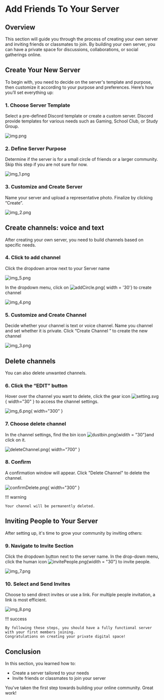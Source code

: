 # Add Friends To Your Server

## Overview  
This section will guide you through the process of creating your own server and inviting friends or classmates to join. By building your own server, you can have a private space for discussions, collaborations, or social gatherings online.

## Create Your New Server 
To begin with, you need to decide on the server's template and purpose, then customize it according to your purpose and preferences. Here’s how you’ll set everything up:

### 1. Choose Server Template

Select a pre-defined Discord template or create a custom server. Discord provide templates for various needs 
such as Gaming, School Club, or Study Group.

![img.png](pictures/img.png)


### 2. Define Server Purpose 

Determine if the server is for a small circle of friends or a larger community. Skip this step if you are not sure for now.

![img_1.png](pictures/img_1.png)

### 3. Customize and Create Server 

Name your server and upload a representative photo. Finalize by clicking “Create”.

![img_2.png](pictures/img_2.png)

## Create channels: voice and text

After creating your own server, you need to build channels based on specific needs. 

### 4. Click to add channel

Click the dropdown arrow next to your Server name

![img_5.png](pictures/img_5.png)

In the dropdown menu, click on ![addCircle.png](pictures%2FaddCircle.png){ width = '30'} to create channel

![img_4.png](pictures/img_4.png)

### 5. Customize and Create Channel

Decide whether your channel is text or voice channel. Name you channel and set whether it is private. Click “Create 
Channel ” to create the new channel

![img_3.png](pictures/img_3.png)

## Delete channels

You can also delete unwanted channels.

### 6. Click the “EDIT” button

Hover over the channel you want to delete, click the gear icon ![setting.svg](pictures%2Fsetting.svg){ width="30" } 
to access the channel settings.

![img_6.png](pictures/img_6.png){ width="300" }

### 7. Choose delete channel

In the channel settings, find the bin icon ![dustbin.png](pictures%2Fdustbin.png){widith = "30"}and click on it.

![deleteChannel.png](pictures%2FdeleteChannel.png){ width="700" }

### 8. Confirm

A confirmation window will appear. Click "Delete Channel" to delete the channel.

![confirmDelete.png](pictures%2FconfirmDelete.png){ width="300" }

!!! warning

    Your channel will be permanently deleted.

## Inviting People to Your Server

After setting up, it's time to grow your community by inviting others:

### 9. Navigate to Invite Section
Click the dropdown button next to the server name. In the drop-down menu, click the human icon ![invitePeople.png](pictures%2FinvitePeople.png){widith = "30"} to invite people.

![img_7.png](pictures/img_7.png)

### 10. Select and Send Invites

Choose to send direct invites or use a link. For multiple people invitation, a link is most efficient.

![img_8.png](pictures/img_8.png)

!!! success

    By following these steps, you should have a fully functional server with your first members joining.
    Congratulations on creating your private digital space!


## Conclusion  
In this section, you learned how to:

- Create a server tailored to your needs
- Invite friends or classmates to join your server

You've taken the first step towards building your online community. Great work!